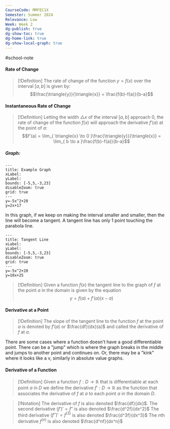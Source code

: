 ```yaml
---
CourseCode: MMFEC1X
Semester: Summer 2024
Relevance: Low
Week: Week 2
dg-publish: true
dg-show-toc: true
dg-home-link: true
dg-show-local-graph: true
---
```

#school-note 
#### Rate of Change
>[!Definition]
>The rate of change of the function $y=f(x)$ over the interval $[a, b]$ is given by:
>$$\frac{\triangle{y}}{\triangle{x}} = \frac{f(b)-f(a)}{b-a}$$
#### Instantaneous Rate of Change
>[!Definition]
>Letting the width $\triangle{x}$ of the interval $[a, b]$ approach 0, the rate of change of the function $f(x)$ will approach the derivative $f'(a)$ at the point of $a$:
>$$f'(a) = \lim_{ \triangle{x} \to 0 }\frac{\triangle{y}}{\triangle{x}} = \lim_{ b \to a }\frac{f(b)-f(a)}{b-a}$$

##### Graph:
```functionplot
---
title: Example Graph
xLabel: 
yLabel: 
bounds: [-5,5,-3,23]
disableZoom: true
grid: true
---
y=-5x^2+20
y=2x+17
```
In this graph, if we keep on making the interval smaller and smaller, then the line will become a tangent. A tangent line has only 1 point touching the parabola line.
```functionplot
---
title: Tangent Line
xLabel: 
yLabel: 
bounds: [-5,5,-3,23]
disableZoom: true
grid: true
---
y=-5x^2+20
y=10x+25
```
>[!Definition]
>Given a function $f(x)$ the tangent line to the graph of $f$ at the point $a$ in the domain is given by the equation
>$$y=f(a)+f'(a)(x-a)$$

#### Derivative at a Point
>[!Definition]
>The slope of the tangent line to the function $f$ at the point $a$ is denoted by $f'(a)$ or $\frac{df}{dx}(a)$ and called the derivative of $f$ at $a$.

There are some cases where a function doesn't have a good differentiable point. There can be a "jump" which is where the graph breaks in the middle and jumps to another point and continues on. Or, there may be a "kink" where it looks like a v, similarly in absolute value graphs.
#### Derivative of a Function
>[!Definition]
>Given a function $f : D \to ℝ$ that is differentiable at each point $a$ in $D$ we define the derivative $f' : D\to ℝ$ as the function that associates the derivative of $f$ at $a$ to each point $a$ in the domain $D$.

>[!Notation]
>The derivative of $f$ is also denoted $\frac{df}{dx}$.
>The second derivative $(f')'=f''$ is also denoted $\frac{d^2f}{dx^2}$
>The third derivative $(f'')' = f^{(3)}$ is also denoted $\frac{d^3f}{dx^3}$
>The *n*th derivative $f^{(n)}$ is also denoted $\frac{d^nf}{dx^n}$



